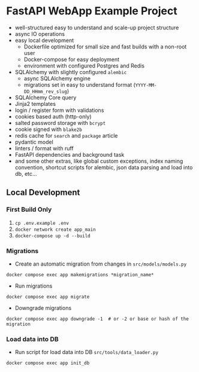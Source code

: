 # FastAPI WebApp Example Project

- well-structured easy to understand and scale-up project structure
- async IO operations
- easy local development
    - Dockerfile optimized for small size and fast builds with a non-root user
    - Docker-compose for easy deployment
    - environment with configured Postgres and Redis
- SQLAlchemy with slightly configured `alembic`
    - async SQLAlchemy engine
    - migrations set in easy to understand format (`YYYY-MM-DD_HHmm_rev_slug`)
- SQLAlchemy Core query
- Jinja2 templates
- login / register form with validations
- cookies based auth (http-only)
- salted password storage with `bcrypt`
- cookie signed with `blake2b`
- redis cache for `search` and `package` article
- pydantic model
- linters / format with ruff
- FastAPI dependencies and background task
- and some other extras, like global custom exceptions, index naming convention, shortcut scripts for alembic,
  json data parsing and load into db, etc...

## Local Development

### First Build Only

1. `cp .env.example .env`
2. `docker network create app_main`
3. `docker-compose up -d --build`


### Migrations

- Create an automatic migration from changes in `src/models/models.py`

```shell
docker compose exec app makemigrations *migration_name*
```

- Run migrations

```shell
docker compose exec app migrate
```

- Downgrade migrations

```shell
docker compose exec app downgrade -1  # or -2 or base or hash of the migration
```

### Load data into DB

- Run script for load data into DB `src/tools/data_loader.py`

```shell
docker compose exec app init_db
```
